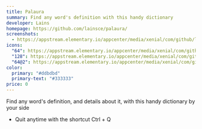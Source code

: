 ```yaml
---
title: Palaura
summary: Find any word's definition with this handy dictionary
developer: Lains
homepage: https://github.com/lainsce/palaura/
screenshots:
  - https://appstream.elementary.io/appcenter/media/xenial/com/github/lainsce.palaura.desktop/95F7FDC30DF349F7E029D6078A7F3863/screenshots/image-1_orig.png
icons:
  "64": https://appstream.elementary.io/appcenter/media/xenial/com/github/lainsce.palaura.desktop/95F7FDC30DF349F7E029D6078A7F3863/icons/64x64/com.github.lainsce.palaura_com.github.lainsce.palaura.png
  "128": https://appstream.elementary.io/appcenter/media/xenial/com/github/lainsce.palaura.desktop/95F7FDC30DF349F7E029D6078A7F3863/icons/128x128/com.github.lainsce.palaura_com.github.lainsce.palaura.png
  "64@2": https://appstream.elementary.io/appcenter/media/xenial/com/github/lainsce.palaura.desktop/95F7FDC30DF349F7E029D6078A7F3863/icons/64x64@2/com.github.lainsce.palaura_com.github.lainsce.palaura.png
color:
  primary: "#ddbdbd"
  primary-text: "#333333"
price: 0
---
```


<p>Find any word&apos;s definition, and details about it, with this handy dictionary by your side</p>
<ul>
  <li>Quit anytime with the shortcut Ctrl + Q</li>
</ul>